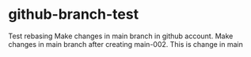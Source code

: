 # github-branch-test
Test rebasing
Make changes in main branch in github account.
Make changes in main branch after creating main-002. This is change in main

